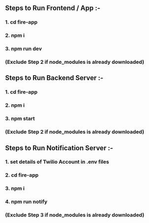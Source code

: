 ## Steps to Run Frontend / App :-
### 1. cd fire-app
### 2. npm i
### 3. npm run dev

### (Exclude Step 2 if node_modules is already downloaded)

## Steps to Run Backend Server :-
### 1. cd fire-app
### 2. npm i
### 3. npm start

### (Exclude Step 2 if node_modules is already downloaded)

## Steps to Run Notification Server :-
### 1. set details of Twilio Account in .env files
### 2. cd fire-app
### 3. npm i
### 4. npm run notify

### (Exclude Step 3 if node_modules is already downloaded)
